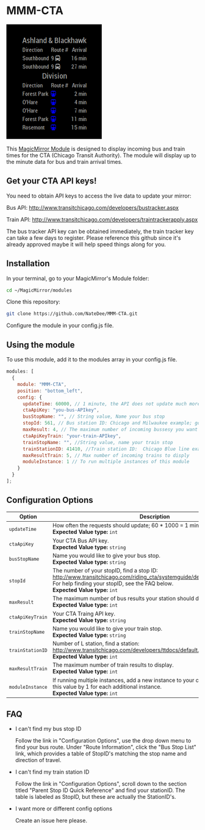 # MMM-CTA

![Example of MMM-CTA](./screenshots/MMM-CTA.png)

This [MagicMirror Module][mm] is designed to display incoming bus and train times for the CTA (Chicago Transit Authority). The module will display up to the minute data for bus and train arrival times.

## Get your CTA API keys!

You need to obtain API keys to access the live data to update your mirror:

Bus API: http://www.transitchicago.com/developers/bustracker.aspx

Train API: http://www.transitchicago.com/developers/traintrackerapply.aspx

The bus tracker API key can be obtained immediately, the train tracker key can take a few days to register. Please reference this github since it's already approved maybe it will help speed things along for you.

## Installation

In your terminal, go to your MagicMirror's Module folder:

```bash
cd ~/MagicMirror/modules
```

Clone this repository:

```bash
git clone https://github.com/NateDee/MMM-CTA.git
```

Configure the module in your config.js file.

## Using the module

To use this module, add it to the modules array in your config.js file.

```js
modules: [
  {
    module: "MMM-CTA",
    position: "bottom_left",
    config: {
      updateTime: 60000, // 1 minute, the API does not update much more often so going below this is unnecessary
      ctaApiKey: "you-bus-APIkey",
      busStopName: "", // String value, Name your bus stop
      stopId: 561, // Bus station ID: Chicago and Milwaukee example; go to http://www.transitchicago.com/riding_cta/systemguide/default.aspx to find your stop ID
      maxResult: 4, // The maximum number of incoming bussesy you want to display for bus stops
      ctaApiKeyTrain: "your-train-APIkey",
      trainStopName: "", //String value, name your train stop
      trainStationID: 41410, //Train station ID:  Chicago Blue line example; http://www.transitchicago.com/developers/ttdocs/default.aspx#_Toc296199909
      maxResultTrain: 5, // Max number of incoming trains to disply
      moduleInstance: 1 // To run multiple instances of this module
    }
  }
];
```

## Configuration Options

| Option           | Description                                                                                                                                                                                              |
| ---------------- | -------------------------------------------------------------------------------------------------------------------------------------------------------------------------------------------------------- |
| `updateTime`     | How often the requests should update; 60 \* 1000 = 1 minute.<br/>**Expected Value type:** `int`                                                                                                          |
| `ctaApiKey`      | Your CTA Bus API key.<br/>**Expected Value type:** `string`                                                                                                                                              |
| `busStopName`    | Name you would like to give your bus stop.<br/>**Expected Value type:** `string`                                                                                                                         |
| `stopId`         | The number of your stopID, find a stop ID:<br/>http://www.transitchicago.com/riding_cta/systemguide/default.aspx<br/>For help finding your stopID, see the FAQ below.<br/>**Expected Value type:** `int` |
| `maxResult`      | The maximum number of bus results your station should display.<br/>**Expected Value type:** `int`                                                                                                        |
| `ctaApiKeyTrain` | Your CTA Traing API key.<br/>**Expected Value type:** `string`                                                                                                                                           |
| `trainStopName`  | Name you would like to give your train stop.<br/>**Expected Value type:** `string`                                                                                                                       |
| `trainStationID` | Number of L station, find a station:<br/>http://www.transitchicago.com/developers/ttdocs/default.aspx#_Toc296199909<br/>**Expected Value type:** `int`                                                   |
| `maxResultTrain` | The maximum number of train results to display.<br/>**Expected Value type:** `int`                                                                                                                       |
| `moduleInstance` | If running multiple instances, add a new instance to your config.js and increment this value by 1 for each additional instance.<br/>**Expected Value type:** `int`                                       |

## FAQ

- I can't find my bus stop ID

  Follow the link in "Configuration Options", use the drop down menu to find your bus route. Under "Route Information", click the "Bus Stop List" link, which provides a table of StopID's matching the stop name and direction of travel.

- I can't find my train station ID

  Follow the link in "Configuration Options", scroll down to the section titled "Parent Stop ID Quick Reference" and find your stationID. The table is labeled as StopID, but these are actually the StationID's.

- I want more or different config options

  Create an issue here please.

[mm]: https://github.com/MichMich/MagicMirror
